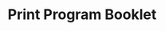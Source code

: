 ---
layout: post
title: Print Program Booklet
category: program
link: https://msa.press.jhu.edu/conferences/msa19/assets/MSA2017_FullProgramme.pdf
---